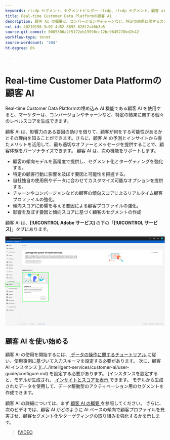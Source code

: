 ```yaml
---
keywords: rtcdp セグメント、セグメントビルダー rtcdp、rtcdp セグメント、顧客 ai rtcdp
title: Real-time Customer Data Platformの顧客 AI
description: 顧客 AI の概要と、コンバージョンやチャーンなど、特定の結果に関するスコアを生成する方法について説明します。
exl-id: 40210196-3c02-4d82-8692-628f2a46b3b5
source-git-commit: 0085306a2f5172eb19590cc12bc9645278bd2b42
workflow-type: tm+mt
source-wordcount: '304'
ht-degree: 8%

---
```


# Real-time Customer Data Platformの顧客 AI

Real-time Customer Data Platformの埋め込み AI 機能である顧客 AI を使用すると、マーケターは、コンバージョンやチャーンなど、特定の結果に関する個々のレベルスコアを生成できます。

顧客 AI は、影響力のある要因の助けを借りて、顧客が何をする可能性があるかとその理由を知ることができます。さらに、顧客 AI の予測とインサイトから得たメリットを活用して、最も適切なオファーとメッセージを提供することで、顧客体験をパーソナライズできます。 顧客 AI は、次の機能をサポートします。

* 顧客の傾向モデルを高精度で提供し、セグメント化とターゲティングを強化する。
* 特定の顧客行動に影響を及ぼす要因と可能性を把握する。
* 自社独自の使用例やデータに合わせてカスタマイズ可能なオプションを提供する。
* チャーンやコンバージョンなどの顧客の傾向スコアによるリアルタイム顧客プロファイルの強化。
* 傾向スコアに影響を与える要因による顧客プロファイルの強化。
* 影響を及ぼす要因と傾向スコアに基づく顧客のセグメントの作成

顧客 AI は、**[!UICONTROL Adobe サービス]** の下の「**[!UICONTROL サービス]**」タブにあります。

![顧客 AI の場所](../assets/overview/rtcdp-customer-ai.png)

## 顧客 AI を使い始める

顧客 AI の使用を開始するには、[ データの操作に関するチュートリアル ](../../intelligent-services/data-preparation.md) に従い、使用事例に基づいて入力スキーマを設定する必要があります。 次に、顧客 AI インスタンス ](../../intelligent-services/customer-ai/user-guide/configure.md) を設定する必要があります。 [インスタンスを設定すると、モデルが生成され、[ インサイトとスコアを表示 ](../../intelligent-services/customer-ai/user-guide/discover-insights.md) できます。 モデルから生成されたデータを使用して、データ駆動型のアクティベーション用のセグメントを作成できます。

顧客 AI の詳細については、まず [ 顧客 AI の概要 ](../../intelligent-services/customer-ai/overview.md) を参照してください。 さらに、次のビデオでは、顧客 AI がどのように AI ベースの傾向で顧客プロファイルを充実させ、顧客セグメント化やターゲティングの取り組みを強化するかを示します。

>[!VIDEO](https://video.tv.adobe.com/v/40374/?quality=12&learn=on)

